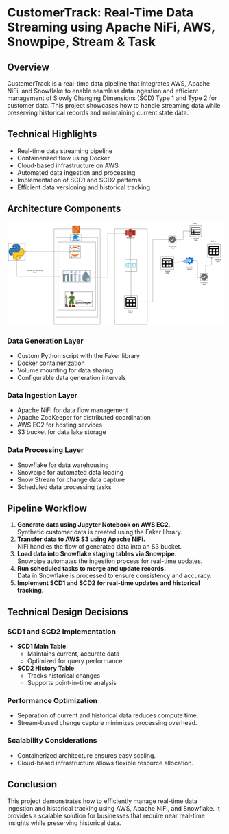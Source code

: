 # CustomerTrack: Real-Time Data Streaming using Apache NiFi, AWS, Snowpipe, Stream & Task

## Overview
CustomerTrack is a real-time data pipeline that integrates AWS, Apache NiFi, and Snowflake to enable seamless data ingestion and efficient management of Slowly Changing Dimensions (SCD) Type 1 and Type 2 for customer data. This project showcases how to handle streaming data while preserving historical records and maintaining current state data.

## Technical Highlights
- Real-time data streaming pipeline
- Containerized flow using Docker
- Cloud-based infrastructure on AWS
- Automated data ingestion and processing
- Implementation of SCD1 and SCD2 patterns
- Efficient data versioning and historical tracking

## Architecture Components
![Architecture Diagram](Real-Time-Snowflake-dgram.png)

### Data Generation Layer
- Custom Python script with the Faker library
- Docker containerization
- Volume mounting for data sharing
- Configurable data generation intervals

### Data Ingestion Layer
- Apache NiFi for data flow management
- Apache ZooKeeper for distributed coordination
- AWS EC2 for hosting services
- S3 bucket for data lake storage

### Data Processing Layer
- Snowflake for data warehousing
- Snowpipe for automated data loading
- Snow Stream for change data capture
- Scheduled data processing tasks

## Pipeline Workflow
1. **Generate data using Jupyter Notebook on AWS EC2.**  
   Synthetic customer data is created using the Faker library.
2. **Transfer data to AWS S3 using Apache NiFi.**  
   NiFi handles the flow of generated data into an S3 bucket.
3. **Load data into Snowflake staging tables via Snowpipe.**  
   Snowpipe automates the ingestion process for real-time updates.
4. **Run scheduled tasks to merge and update records.**  
   Data in Snowflake is processed to ensure consistency and accuracy.
5. **Implement SCD1 and SCD2 for real-time updates and historical tracking.**

## Technical Design Decisions
### SCD1 and SCD2 Implementation
- **SCD1 Main Table**:
  - Maintains current, accurate data
  - Optimized for query performance
- **SCD2 History Table**:
  - Tracks historical changes
  - Supports point-in-time analysis

### Performance Optimization
- Separation of current and historical data reduces compute time.
- Stream-based change capture minimizes processing overhead.

### Scalability Considerations
- Containerized architecture ensures easy scaling.
- Cloud-based infrastructure allows flexible resource allocation.

## Conclusion
This project demonstrates how to efficiently manage real-time data ingestion and historical tracking using AWS, Apache NiFi, and Snowflake. It provides a scalable solution for businesses that require near real-time insights while preserving historical data.
